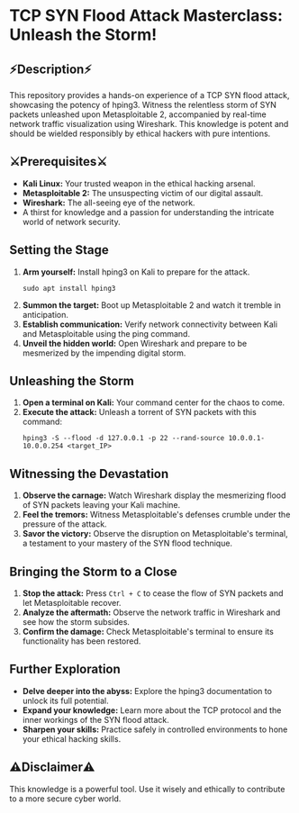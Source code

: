 <!DOCTYPE html>
<html lang="en">
<head>
  <meta charset="UTF-8">
  <meta name="viewport" content="width=device-width, initial-scale=1.0">
</head>
<body>

  <h1>TCP SYN Flood Attack Masterclass: Unleash the Storm!</h1>

  <h2>⚡️Description⚡️</h2>
  <p>This repository provides a hands-on experience of a TCP SYN flood attack, showcasing the potency of hping3. Witness the relentless storm of SYN packets unleashed upon Metasploitable 2, accompanied by real-time network traffic visualization using Wireshark. This knowledge is potent and should be wielded responsibly by ethical hackers with pure intentions.</p>

  <h2>⚔️Prerequisites⚔️</h2>
  <ul>
    <li><strong>Kali Linux:</strong> Your trusted weapon in the ethical hacking arsenal.</li>
    <li><strong>Metasploitable 2:</strong> The unsuspecting victim of our digital assault.</li>
    <li><strong>Wireshark:</strong> The all-seeing eye of the network.</li>
    <li>A thirst for knowledge and a passion for understanding the intricate world of network security.</li>
  </ul>

  <h2>Setting the Stage</h2>
  <ol>
    <li><strong>Arm yourself:</strong> Install hping3 on Kali to prepare for the attack.
      <pre><code>sudo apt install hping3</code></pre>
    </li>
    <li><strong>Summon the target:</strong> Boot up Metasploitable 2 and watch it tremble in anticipation.</li>
    <li><strong>Establish communication:</strong> Verify network connectivity between Kali and Metasploitable using the ping command.</li>
    <li><strong>Unveil the hidden world:</strong> Open Wireshark and prepare to be mesmerized by the impending digital storm.</li>
  </ol>

  <h2>Unleashing the Storm</h2>
  <ol>
    <li><strong>Open a terminal on Kali:</strong> Your command center for the chaos to come.</li>
    <li><strong>Execute the attack:</strong> Unleash a torrent of SYN packets with this command:
      <pre><code>hping3 -S --flood -d 127.0.0.1 -p 22 --rand-source 10.0.0.1-10.0.0.254 &lt;target_IP&gt;</code></pre>
    </li>
  </ol>

  <h2>Witnessing the Devastation</h2>
  <ol>
    <li><strong>Observe the carnage:</strong> Watch Wireshark display the mesmerizing flood of SYN packets leaving your Kali machine.</li>
    <li><strong>Feel the tremors:</strong> Witness Metasploitable's defenses crumble under the pressure of the attack.</li>
    <li><strong>Savor the victory:</strong> Observe the disruption on Metasploitable's terminal, a testament to your mastery of the SYN flood technique.</li>
  </ol>

  <h2>️Bringing the Storm to a Close️</h2>
  <ol>
    <li><strong>Stop the attack:</strong> Press <code>Ctrl + C</code> to cease the flow of SYN packets and let Metasploitable recover.</li>
    <li><strong>Analyze the aftermath:</strong> Observe the network traffic in Wireshark and see how the storm subsides.</li>
    <li><strong>Confirm the damage:</strong> Check Metasploitable's terminal to ensure its functionality has been restored.</li>
  </ol>

  <h2>Further Exploration</h2>
  <ul>
    <li><strong>Delve deeper into the abyss:</strong> Explore the hping3 documentation to unlock its full potential.</li>
    <li><strong>Expand your knowledge:</strong> Learn more about the TCP protocol and the inner workings of the SYN flood attack.</li>
    <li><strong>Sharpen your skills:</strong> Practice safely in controlled environments to hone your ethical hacking skills.</li>
  </ul>

  <h2>⚠️Disclaimer⚠️</h2>
  <p>This knowledge is a powerful tool. Use it wisely and ethically to contribute to a more secure cyber world.</p>

</body>
</html>
